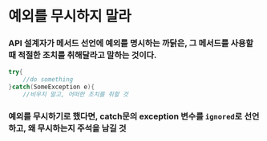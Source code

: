 # 예외를 무시하지 말라

### API 설계자가 메서드 선언에 예외를 명시하는 까닭은, 그 메서드를 사용할 때 적절한 조치를 취해달라고 말하는 것이다.

```java
try{
    //do something
}catch(SomeException e){
    //비우지 말고, 어떠한 조치를 취할 것
```

### 예외를 무시하기로 했다면, catch문의 exception 변수를 `ignored`로 선언하고, 왜 무시하는지 주석을 남길 것